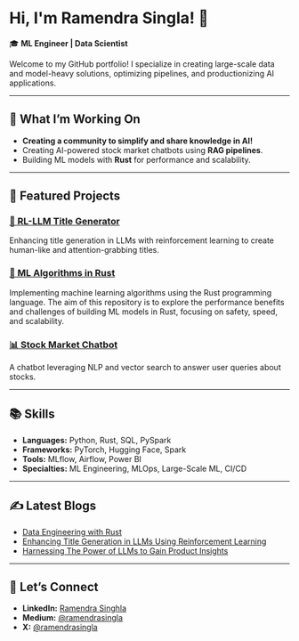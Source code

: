 # Hi, I'm Ramendra Singla! 👋

🎓 **ML Engineer | Data Scientist**

Welcome to my GitHub portfolio! I specialize in creating large-scale data and model-heavy solutions, optimizing pipelines, and productionizing AI applications.

---

## 🔭 **What I’m Working On**
- **Creating a community to simplify and share knowledge in AI!**
- Creating AI-powered stock market chatbots using **RAG pipelines**.
- Building ML models with **Rust** for performance and scalability.

---

## 🚀 **Featured Projects**
### [🧠 RL-LLM Title Generator](https://github.com/ramendrasingla/RL-LLM-Based-Title-Generator)
Enhancing title generation in LLMs with reinforcement learning to create human-like and attention-grabbing titles.

### [🦀 ML Algorithms in Rust](https://github.com/ramendrasingla/ml_algorithms_in_rust)
Implementing machine learning algorithms using the Rust programming language. The aim of this repository is to explore the performance benefits and challenges of building ML models in Rust, focusing on safety, speed, and scalability.

### [📊 Stock Market Chatbot](https://github.com/ramendrasingla/stock-market-chatbot)
A chatbot leveraging NLP and vector search to answer user queries about stocks.

---

## 📚 **Skills**
- **Languages:** Python, Rust, SQL, PySpark
- **Frameworks:** PyTorch, Hugging Face, Spark
- **Tools:** MLflow, Airflow, Power BI
- **Specialties:** ML Engineering, MLOps, Large-Scale ML, CI/CD

---

## ✍️ **Latest Blogs**
- [Data Engineering with Rust](https://levelup.gitconnected.com/data-engineering-with-rust-0a3a0860bda6?sk=7b7ed6f1f3298194929ae427dfd80cc3)
- [Enhancing Title Generation in LLMs Using Reinforcement Learning](https://levelup.gitconnected.com/enhancing-title-generation-in-llms-using-reinforcement-learning-e4bdc535c011?sk=fd39245f2169ebaa077b6056d28794f7)
- [Harnessing The Power of LLMs to Gain Product Insights](https://pub.towardsai.net/harnessing-the-power-of-llms-to-gain-product-insights-ec036bbe51c7)

---

## 💬 **Let’s Connect**
- **LinkedIn:** [Ramendra Singhla](https://linkedin.com/in/ramendrasingla)
- **Medium:** [@ramendrasingla](https://medium.com/@ramendrasingla)
- **X:** [@ramendrasingla](https://x.com/@singla_ram99)
